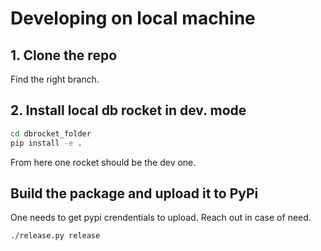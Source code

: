 # Developing on local machine

## 1. Clone the repo

Find the right branch.

## 2. Install local db rocket in dev. mode


```sh
cd dbrocket_folder
pip install -e . 

```

From here one rocket should be the dev one.

## Build the package and upload it to PyPi

One needs to get pypi crendentials to upload. Reach out in case of need.

```sh
./release.py release
```
